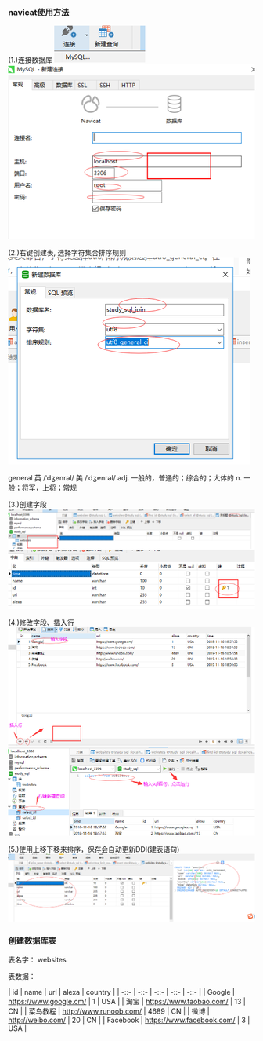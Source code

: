 ### navicat使用方法

(1.)连接数据库
<img src='img/navicat_new.png' />
<img src='img/navicat_new_set.png' />

(2.)右键创建表, 选择字符集合排序规则
<img src='img/create_table.png' />

general 英 /ˈdʒenrəl/  美 /ˈdʒenrəl/ adj. 一般的，普通的；综合的；大体的
n. 一般；将军，上将；常规

(3.)创建字段
<img src='img/navicat_new_table.png' />
<img src='img/navicat_new_table_textArea.png' />

(4.)修改字段、插入行
<img src='img/navicat_new_table_edit.png' />
<img src='img/navicat_new_table_select.png' />

(5.)使用上移下移来排序，保存会自动更新DDl(建表语句)
<img src='img/create_DDL.png' />

### 创建数据库表

表名字： websites

表数据： 

| id | name | url | alexa | country |
| -::- | -::- | -::- | -::- | -::- |
| Google | https://www.google.cm/  | 1 | USA |
| 淘宝 | https://www.taobao.com/  | 13  | CN |
| 菜鸟教程 | http://www.runoob.com/  | 4689 | CN |
| 微博  | http://weibo.com/   | 20 | CN |
| Facebook | https://www.facebook.com/  | 3 | USA |